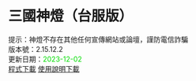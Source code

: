 # 三國神燈（台服版）
提示：神燈不存在其他任何宣傳網站或論壇，謹防電信詐騙<br>
版本號：2.15.12.2<br>
更新日期：<font color="#00dd00">2023-12-02</font><br>
[程式下載](https://pixeldrain.com/u/mb2gxYoD) [使用說明下載](https://pixeldrain.com/u/rQcYUYW5)<br>
